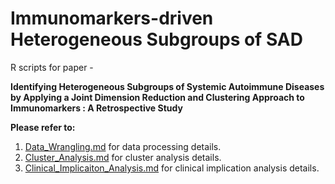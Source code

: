 # Immunomarkers-driven Heterogeneous Subgroups of SAD

R scripts for paper - 

**Identifying Heterogeneous Subgroups of Systemic Autoimmune Diseases by Applying a Joint Dimension Reduction and Clustering Approach to Immunomarkers : A Retrospective Study**


**Please refer to:**

1. [Data_Wrangling.md](https://github.com/DHLab-TSENG/Heterogeneity-in-SAD-paper/blob/main/Data_Wrangling.md) for data processing details.
2. [Cluster_Analysis.md](https://github.com/DHLab-TSENG/Heterogeneity-in-SAD-paper/blob/main/Cluster_Analysis.md) for cluster analysis details.
3. [Clinical_Implicaiton_Analysis.md](https://github.com/DHLab-TSENG/Heterogeneity-in-SAD-paper/blob/main/Clinical_Implication_Analysis.md) for clinical implication analysis details.
